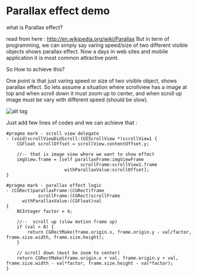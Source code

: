 # Parallax effect demo

what is Parallax effect? 


read from here : http://en.wikipedia.org/wiki/Parallax
But in term of programming, we can simply say varing speed/size of two different visible objects shows parallax effect.
Now a days in web sites and mobile application it is most common attractive point. 

So How to achieve this?


One point is that just varing speed or size of two visible object, shows parallax effect. So lets assume a situation where scrollview has a image at top and when scroll down it must zoom up to center, and when scroll up image must be vary with different speed (should be slow).

![alt tag](https://raw.githubusercontent.com/gauravds/Parallax/master/HappyHoli.gif)


Just add few lines of codes and we can achieve that :

```
#pragma mark - scroll view delegate
- (void)scrollViewDidScroll:(UIScrollView *)scrollView1 {
    CGFloat scrollOffset = scrollView.contentOffset.y;
    
    //-- that is image view where we want to show effect
    imgView.frame = [self parallaxFrame:imgViewFrame
                            scrollFrame:scrollView1.frame
                      withParallaxValue:scrollOffset];
}

#pragma mark - parallax effect logic
- (CGRect)parallaxFrame:(CGRect)frame
            scrollFrame:(CGRect)scrollFrame
      withParallaxValue:(CGFloat)val
{
    NSInteger factor = 4;
    
    //--  scroll up (slow motion frame up)
    if (val > 0) {
        return CGRectMake(frame.origin.x, frame.origin.y - val/factor, frame.size.width, frame.size.height);
    }
    
    // scroll down (must be zoom to center)
    return CGRectMake(frame.origin.x + val, frame.origin.y + val, frame.size.width - val*factor, frame.size.height - val*factor);
}

```



